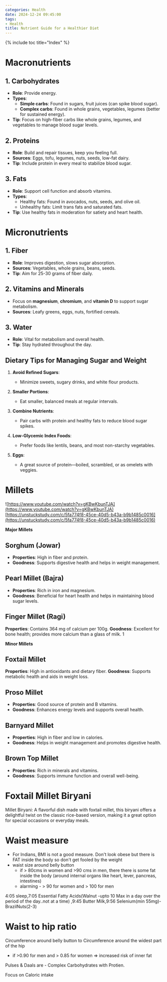 ```yaml
---
categories: Health
date: 2024-12-24 09:45:00
tags:
- Health
title: Nutrient Guide for a Healthier Diet
---
```


{% include toc title="Index" %}

# Macronutrients

## 1. Carbohydrates
- **Role**: Provide energy.
- **Types**:
    - **Simple carbs**: Found in sugars, fruit juices (can spike blood sugar).
    - **Complex carbs**: Found in whole grains, vegetables, legumes (better for sustained energy).
- **Tip**: Focus on high-fiber carbs like whole grains, legumes, and vegetables to manage blood sugar levels.

## 2. Proteins
- **Role**: Build and repair tissues, keep you feeling full.
- **Sources**: Eggs, tofu, legumes, nuts, seeds, low-fat dairy.
- **Tip**: Include protein in every meal to stabilize blood sugar.

## 3. Fats
- **Role**: Support cell function and absorb vitamins.
- **Types**:
    - Healthy fats: Found in avocados, nuts, seeds, and olive oil.
    - Unhealthy fats: Limit trans fats and saturated fats.
- **Tip**: Use healthy fats in moderation for satiety and heart health.

# Micronutrients

## 1. Fiber
- **Role**: Improves digestion, slows sugar absorption.
- **Sources**: Vegetables, whole grains, beans, seeds.
- **Tip**: Aim for 25-30 grams of fiber daily.

## 2. Vitamins and Minerals
- Focus on **magnesium**, **chromium**, and **vitamin D** to support sugar metabolism.
- **Sources**: Leafy greens, eggs, nuts, fortified cereals.

## 3. Water
- **Role**: Vital for metabolism and overall health.
- **Tip**: Stay hydrated throughout the day.

## Dietary Tips for Managing Sugar and Weight
1. **Avoid Refined Sugars**:
    - Minimize sweets, sugary drinks, and white flour products.

2. **Smaller Portions**:
    - Eat smaller, balanced meals at regular intervals.

3. **Combine Nutrients**:
    - Pair carbs with protein and healthy fats to reduce blood sugar spikes.

4. **Low-Glycemic Index Foods**:
    - Prefer foods like lentils, beans, and most non-starchy vegetables.

5. **Eggs**:
    - A great source of protein—boiled, scrambled, or as omelets with veggies.


# Millets
![https://www.youtube.com/watch?v=gKBwKbunTJA](https://www.youtube.com/watch?v=gKBwKbunTJA)
[https://unstuckstudy.com/c/5fa774f8-45ce-40d5-b43a-b9b1485c0016](https://unstuckstudy.com/c/5fa774f8-45ce-40d5-b43a-b9b1485c0016)

**Major Millets**

## Sorghum (Jowar)
- **Properties**: High in fiber and protein.
- **Goodness**: Supports digestive health and helps in weight management.

## Pearl Millet (Bajra)
- **Properties**: Rich in iron and magnesium.
- **Goodness**: Beneficial for heart health and helps in maintaining blood sugar levels.

## Finger Millet (Ragi)
**Properties**: Contains 364 mg of calcium per 100g.
**Goodness**: Excellent for bone health; provides more calcium than a glass of milk. 1

**Minor Millets**

## Foxtail Millet
**Properties**: High in antioxidants and dietary fiber.
**Goodness**: Supports metabolic health and aids in weight loss.

## Proso Millet
- **Properties**: Good source of protein and B vitamins.
- **Goodness**: Enhances energy levels and supports overall health.

## Barnyard Millet
- **Properties**: High in fiber and low in calories.
- **Goodness**: Helps in weight management and promotes digestive health.

## Brown Top Millet
- **Properties**: Rich in minerals and vitamins.
- **Goodness**: Supports immune function and overall well-being.

# Foxtail Millet Biryani 
Millet Biryani: A flavorful dish made with foxtail millet, 
this biryani offers a delightful twist on the classic rice-based version, 
making it a great option for special occasions or everyday meals. 



# Waist measure
- For Indians, BMI is not a good measure. Don't look obese but there is FAT inside the body so don't get fooled by the weight
- waist size around belly button 
  - if > 80cms in women and >90 cms in men, there there is some fat inside the body (around internal organs like heart, lever, pancreas, intestines)
  - alarming - > 90 for women and > 100 for men

4:05 sleep,7:05 Essential Fatty Acids(Walnut -upto 10 Max in a day over the period of the day..not at a time) ,9:45 Butter Milk,9:56 Selenium(min 55mg)-BrazilNuts(2-3)

# Waist to hip ratio
Circumference around belly button to Circumference around the widest part of the hip
- if >0.90 for men and > 0.85 for women => increased risk of inner fat


Pulses & Daals are - Complex Carbohydrates with Protien.

Focus on Caloric intake